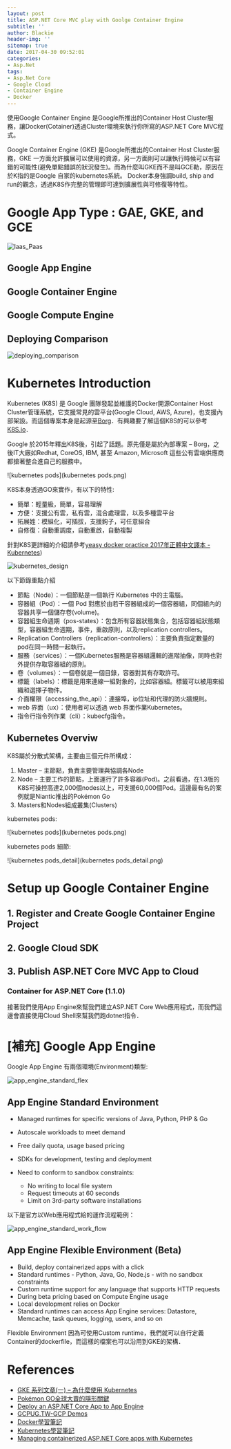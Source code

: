 ```yaml
---
layout: post
title: ASP.NET Core MVC play with Goolge Container Engine
subtitle: ''
author: Blackie
header-img: ''
sitemap: true
date: 2017-04-30 09:52:01
categories:
- Asp.Net
tags: 
- Asp.Net Core
- Google Cloud
- Container Engine
- Docker
---
```


使用Google Container Engine 是Google所推出的Container Host Cluster服務，讓Docker(Cotainer)透過Cluster環境來執行你所寫的ASP.NET Core MVC程式。

<!-- More -->

Google Container Engine (GKE) 是Google所推出的Container Host Cluster服務，GKE 一方面允許擴展可以使用的資源，另一方面則可以讓執行時候可以有容錯的可能性(避免單點錯誤的狀況發生)。而為什麼叫GKE而不是叫GCE勒，原因在於K指的是Google 自家的kubernetes系統。 Docker本身強調build, ship and run的觀念，透過K8S作完整的管理即可達到擴展性與可修復等特性。

# Google App Type : GAE, GKE, and GCE #

![Iaas_Paas](Iaas_Paas.png)

## Google App Engine ##

## Google Container Engine ##

## Google Compute Engine ##

## Deploying Comparison ##

![deploying_comparison](deploying_comparison.png)

# Kubernetes Introduction #

Kubernetes (K8S) 是 Google 團隊發起並維護的Docker開源Container Host Cluster管理系統，它支援常見的雲平台(Google Cloud, AWS, Azure)，也支援內部架設。而這個專案本身是起源至[Borg](https://research.google.com/pubs/pub43438.html)．有興趣要了解這個K8S的可以參考[K8S.io](https://kubernetes.io/)．

Google 於2015年釋出K8S後，引起了話題。原先僅是屬於內部專案 – Borg，之後IT大廠如Redhat, CoreOS, IBM, 甚至 Amazon, Microsoft 這些公有雲端供應商都搶著整合進自己的服務中。

![kubernetes pods](kubernetes pods.png)

K8S本身透過GO來實作，有以下的特性:

- 簡單：輕量級，簡單，容易理解
- 方便：支援公有雲，私有雲，混合處理雲，以及多種雲平台
- 拓展姓：模組化，可插拔，支援鉤子，可任意組合
- 自修復：自動重調度，自動重啟，自動複製

針對K8S更詳細的介紹請參考[yeasy docker practice 2017年正體中文譯本 - Kubernetes](https://wild0522.gitbooks.io/yeasy_dp/content/kubernetes/))

![kubernetes_design](kubernetes_design.jpg)

以下節錄重點介紹

- 節點（Node）：一個節點是一個執行 Kubernetes 中的主電腦。
- 容器組（Pod）：一個 Pod 對應於由若干容器組成的一個容器組，同個組內的容器共享一個儲存卷(volume)。
- 容器組生命週期（pos-states）：包含所有容器狀態集合，包括容器組狀態類型，容器組生命週期，事件，重啟原則，以及replication controllers。
- Replication Controllers（replication-controllers）：主要負責指定數量的pod在同一時間一起執行。
- 服務（services）：一個Kubernetes服務是容器組邏輯的進階抽像，同時也對外提供存取容器組的原則。
- 卷（volumes）：一個卷就是一個目錄，容器對其有存取許可。
- 標籤（labels）：標籤是用來連線一組對象的，比如容器組。標籤可以被用來組織和選擇子物件。
- 介面權限（accessing_the_api）：連接埠，ip位址和代理的防火牆規則。
- web 界面（ux）：使用者可以透過 web 界面作業Kubernetes。
- 指令行指令列作業（cli）：kubecfg指令。

## Kubernetes Overviw ##

K8S屬於分散式架構，主要由三個元件所構成：

1. Master – 主節點，負責主要管理與協調各Node
2. Node – 主要工作的節點，上面運行了許多容器(Pod)。之前看過，在1.3版的K8S可操控高達2,000個nodes以上，可支援60,000個Pod。這邊最有名的案例就是Niantic推出的Pokémon Go
3. Masters和Nodes組成叢集(Clusters)

kubernetes pods:

![kubernetes pods](kubernetes pods.png)

kubernetes pods 細節:

![kubernetes pods_detail](kubernetes pods_detail.png)

# Setup up Google Container Engine #

## 1. Register and Create Google Container Engine Project ##

## 2. Google Cloud SDK ##

## 3. Publish ASP.NET Core MVC App to Cloud ##

### Container for ASP.NET Core (1.1.0) ###

接著我們使用App Engine來幫我們建立ASP.NET Core Web應用程式，而我們這邊會直接使用Cloud Shell來幫我們跑dotnet指令．

# [補充] Google App Engine #

Google App Engine 有兩個環境(Environment)類型:

![app_engine_standard_flex](app_engine_standard_flex.png)

## App Engine Standard Environment ##

- Managed runtimes for specific versions of Java, Python, PHP & Go
- Autoscale workloads to meet demand
- Free daily quota, usage based pricing
- SDKs for development, testing and deployment
- Need to conform to sandbox constraints:

    - No writing to local file system
    - Request timeouts at 60 seconds
    - Limit on 3rd-party software installations

以下是官方以Web應用程式給的運作流程範例：

![app_engine_standard_work_flow](app_engine_standard_work_flow.png)

## App Engine Flexible Environment (Beta) ##

- Build, deploy containerized apps with a click
- Standard runtimes - Python, Java, Go, Node.js - with no sandbox constraints
- Custom runtime support for any language that supports HTTP requests
- During beta pricing based on Compute Engine usage
- Local development relies on Docker
- Standard runtimes can access App Engine services: Datastore, Memcache, task queues, logging, users, and so on

Flexible Environment 因為可使用Custom runtime，我們就可以自行定義Container的dockerfile，而這樣的檔案也可以沿用到GKE的架構．

# References #

- [GKE 系列文章(一) – 為什麼使用 Kubernetes](https://www.cool3c.com/article/119184)
- [Pokémon GO全球大賣的隱形關鍵](http://www.ithome.com.tw/voice/108907)
- [Deploy an ASP.NET Core App to App Engine](https://codelabs.developers.google.com/codelabs/cloud-app-engine-aspnetcore/#0)
- [GCPUG.TW-GCP Demos](https://github.com/gcpug-tw/gcp-demo)
- [Docker學習筆記](https://www.gitbook.com/book/peihsinsu/docker-note-book/details)
- [Kubernetes學習筆記](https://www.gitbook.com/book/gcpug-tw/kuberbetes-in-action/details)
- [Managing containerized ASP.NET Core apps with Kubernetes](https://cloudplatform.googleblog.com/2016/10/managing-containerized-ASP.NET-Core-apps-with-Kubernetes.html)